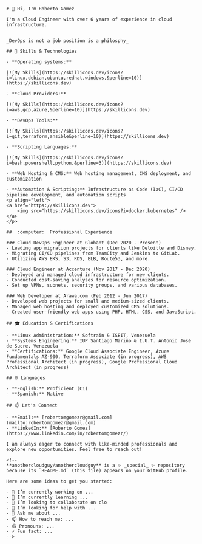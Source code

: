     # 👋 Hi, I'm Roberto Gomez

    I'm a Cloud Engineer with over 6 years of experience in cloud infrastructure.


    _DevOps is not a job position is a philosphy_

    ## 🔧 Skills & Technologies

    - **Operating systems:** 

    [![My Skills](https://skillicons.dev/icons?i=linux,debian,ubuntu,redhat,windows,&perline=10)](https://skillicons.dev)

    - **Cloud Providers:** 

    [![My Skills](https://skillicons.dev/icons?i=aws,gcp,azure,&perline=10)](https://skillicons.dev)

    - **DevOps Tools:** 

    [![My Skills](https://skillicons.dev/icons?i=git,terraform,ansible&perline=10)](https://skillicons.dev)

    - **Scripting Languages:** 

    [![My Skills](https://skillicons.dev/icons?i=bash,powershell,python,&perline=3)](https://skillicons.dev)

    - **Web Hosting & CMS:** Web hosting management, CMS deployment, and customization

    - **Automation & Scripting:** Infrastructure as Code (IaC), CI/CD pipeline development, and automation scripts
    <p align="left">
    <a href="https://skillicons.dev">
        <img src="https://skillicons.dev/icons?i=docker,kubernetes" />
    </a>
    </p>

    ##  :computer:  Professional Experience

    ### Cloud DevOps Engineer at Globant (Dec 2020 - Present)
    - Leading app migration projects for clients like Deloitte and Disney.
    - Migrating CI/CD pipelines from TeamCity and Jenkins to GitLab.
    - Utilizing AWS EKS, S3, RDS, ELB, Route53, and more.

    ### Cloud Engineer at Accenture (Nov 2017 - Dec 2020)
    - Deployed and managed cloud infrastructure for new clients.
    - Conducted cost-saving analyses for resource optimization.
    - Set up VPNs, subnets, security groups, and various databases.

    ### Web Developer at Arawa.com (Feb 2012 - Jun 2017)
    - Developed web projects for small and medium-sized clients.
    - Managed web hosting and deployed customized CMS solutions.
    - Created user-friendly web apps using PHP, HTML, CSS, and JavaScript.

    ## 🎓 Education & Certifications

    - **Linux Administration:** Softrain & ISEIT, Venezuela
    - **Systems Engineering:** IUP Santiago Mariño & I.U.T. Antonio José de Sucre, Venezuela
    - **Certifications:** Google Cloud Associate Engineer, Azure Fundamentals AZ-900, Terraform Associate (in progress), AWS Professional Architect (in progress), Google Professional Cloud Architect (in progress)

    ## 🌐 Languages

    - **English:** Proficient (C1)
    - **Spanish:** Native

    ## 📫 Let's Connect

    - **Email:** [robertomgomezr@gmail.com](mailto:robertomgomezr@gmail.com)
    - **LinkedIn:** [Roberto Gomez](https://www.linkedin.com/in/robertomgomezr/)

    I am always eager to connect with like-minded professionals and explore new opportunities. Feel free to reach out!

    <!--
    **anothercloudguy/anothercloudguy** is a ✨ _special_ ✨ repository because its `README.md` (this file) appears on your GitHub profile.

    Here are some ideas to get you started:

    - 🔭 I’m currently working on ...
    - 🌱 I’m currently learning ...
    - 👯 I’m looking to collaborate on clo
    - 🤔 I’m looking for help with ...
    - 💬 Ask me about ...
    - 📫 How to reach me: ...
    - 😄 Pronouns: ...
    - ⚡ Fun fact: ...
    -->
